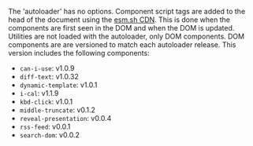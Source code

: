 The 'autoloader' has no options.
Component script tags are added to the head of the document using the [esm.sh CDN](https://esm.sh/). 
This is done when the components are first seen in the DOM and when the DOM is updated.
Utilities are not loaded with the autoloader, only DOM components.
DOM components are are versioned to match each autoloader release.
This version includes the following components:

- `can-i-use`: v1.0.9
- `diff-text`: v1.0.32
- `dynamic-template`: v1.0.1
- `i-cal`: v1.1.9
- `kbd-click`: v1.0.1
- `middle-truncate`: v0.1.2
- `reveal-presentation`: v0.0.4
- `rss-feed`: v0.0.1
- `search-dom`: v0.0.2

